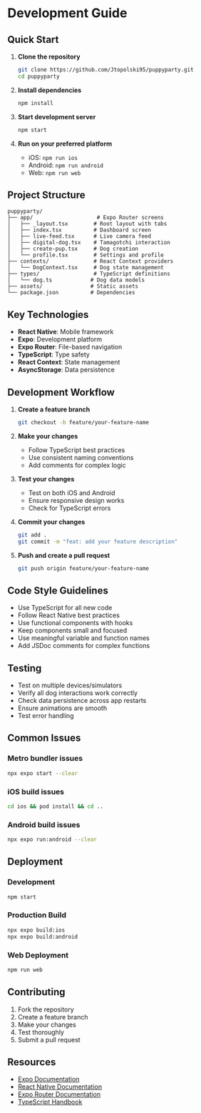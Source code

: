 # Development Guide

## Quick Start

1. **Clone the repository**
   ```bash
   git clone https://github.com/Jtopolski95/puppyparty.git
   cd puppyparty
   ```

2. **Install dependencies**
   ```bash
   npm install
   ```

3. **Start development server**
   ```bash
   npm start
   ```

4. **Run on your preferred platform**
   - iOS: `npm run ios`
   - Android: `npm run android`
   - Web: `npm run web`

## Project Structure

```
puppyparty/
├── app/                    # Expo Router screens
│   ├── _layout.tsx        # Root layout with tabs
│   ├── index.tsx          # Dashboard screen
│   ├── live-feed.tsx      # Live camera feed
│   ├── digital-dog.tsx    # Tamagotchi interaction
│   ├── create-pup.tsx     # Dog creation
│   └── profile.tsx        # Settings and profile
├── contexts/              # React Context providers
│   └── DogContext.tsx     # Dog state management
├── types/                 # TypeScript definitions
│   └── dog.ts            # Dog data models
├── assets/               # Static assets
└── package.json          # Dependencies
```

## Key Technologies

- **React Native**: Mobile framework
- **Expo**: Development platform
- **Expo Router**: File-based navigation
- **TypeScript**: Type safety
- **React Context**: State management
- **AsyncStorage**: Data persistence

## Development Workflow

1. **Create a feature branch**
   ```bash
   git checkout -b feature/your-feature-name
   ```

2. **Make your changes**
   - Follow TypeScript best practices
   - Use consistent naming conventions
   - Add comments for complex logic

3. **Test your changes**
   - Test on both iOS and Android
   - Ensure responsive design works
   - Check for TypeScript errors

4. **Commit your changes**
   ```bash
   git add .
   git commit -m "feat: add your feature description"
   ```

5. **Push and create a pull request**
   ```bash
   git push origin feature/your-feature-name
   ```

## Code Style Guidelines

- Use TypeScript for all new code
- Follow React Native best practices
- Use functional components with hooks
- Keep components small and focused
- Use meaningful variable and function names
- Add JSDoc comments for complex functions

## Testing

- Test on multiple devices/simulators
- Verify all dog interactions work correctly
- Check data persistence across app restarts
- Ensure animations are smooth
- Test error handling

## Common Issues

### Metro bundler issues
```bash
npx expo start --clear
```

### iOS build issues
```bash
cd ios && pod install && cd ..
```

### Android build issues
```bash
npx expo run:android --clear
```

## Deployment

### Development
```bash
npm start
```

### Production Build
```bash
npx expo build:ios
npx expo build:android
```

### Web Deployment
```bash
npm run web
```

## Contributing

1. Fork the repository
2. Create a feature branch
3. Make your changes
4. Test thoroughly
5. Submit a pull request

## Resources

- [Expo Documentation](https://docs.expo.dev/)
- [React Native Documentation](https://reactnative.dev/)
- [Expo Router Documentation](https://expo.github.io/router/)
- [TypeScript Handbook](https://www.typescriptlang.org/docs/)

